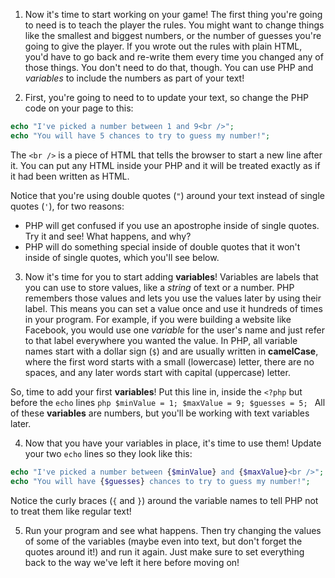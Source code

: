 1. Now it's time to start working on your game! The first thing you're going to need is to teach the player the rules. 
  You might want to change things like the smallest and biggest numbers, or the number of guesses you're going to give the player. If you wrote out the rules with plain HTML, you'd have to go back and re-write them every time you changed any of those things. You don't need to do that, though. You can use PHP and *variables* to include the numbers as part of your text!

2. First, you're going to need to to update your text, so change the PHP code on your page to this:
  
  ```php
  echo "I've picked a number between 1 and 9<br />";
  echo "You will have 5 chances to try to guess my number!";
  ```
  The `<br />` is a piece of HTML that tells the browser to start a new line after it. You can put any HTML inside your PHP and it will be treated exactly as if it had been written as HTML.
  
  Notice that you're using double quotes (`"`) around your text instead of single quotes (`'`), for two reasons:
   * PHP will get confused if you use an apostrophe inside of single quotes. Try it and see! What happens, and why?
   * PHP will do something special inside of double quotes that it won't inside of single quotes, which you'll see below.

3.  Now it's time for you to start adding **variables**! 
Variables are labels that you can use to store values, like a *string* of text or a number. PHP remembers those values and lets you use the values later by using their label. This means you can set a value once and use it hundreds of times in your program. For example, if you were building a website like Facebook, you would use one *variable* for the user's name and just refer to that label everywhere you wanted the value. 
In PHP, all variable names start with a dollar sign (`$`) and are usually written in **camelCase**, where the first word starts with a small (lowercase) letter, there are no spaces, and any later words start with capital (uppercase) letter.

  So, time to add your first **variables**! Put this line in, inside the `<?php` but before the `echo` lines
    ```php
    $minValue = 1;
    $maxValue = 9;
    $guesses = 5;
    ```
    All of these **variables** are numbers, but you'll be working with text variables later. 

4. Now that you have your variables in place, it's time to use them! Update your two `echo` lines so they look like this:
  ```php
  echo "I've picked a number between {$minValue} and {$maxValue}<br />";
  echo "You will have {$guesses} chances to try to guess my number!";
  ```
  Notice the curly braces (`{` and `}`) around the variable names to tell PHP not to treat them like regular text!

5. Run your program and see what happens. Then try changing the values of some of the variables (maybe even into text, but don't forget the quotes around it!) and run it again. Just make sure to set everything back to the way we've left it here before moving on!